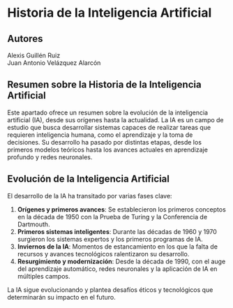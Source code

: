 # Historia de la Inteligencia Artificial

## Autores  
Alexis Guillén Ruiz  
Juan Antonio Velázquez Alarcón  

## Resumen sobre la Historia de la Inteligencia Artificial  
Este apartado ofrece un resumen sobre la evolución de la inteligencia artificial (IA), desde sus orígenes hasta la actualidad. La IA es un campo de estudio que busca desarrollar sistemas capaces de realizar tareas que requieren inteligencia humana, como el aprendizaje y la toma de decisiones. Su desarrollo ha pasado por distintas etapas, desde los primeros modelos teóricos hasta los avances actuales en aprendizaje profundo y redes neuronales.  

## Evolución de la Inteligencia Artificial  
El desarrollo de la IA ha transitado por varias fases clave:  

1. **Orígenes y primeros avances**: Se establecieron los primeros conceptos en la década de 1950 con la Prueba de Turing y la Conferencia de Dartmouth.  
2. **Primeros sistemas inteligentes**: Durante las décadas de 1960 y 1970 surgieron los sistemas expertos y los primeros programas de IA.  
3. **Inviernos de la IA**: Momentos de estancamiento en los que la falta de recursos y avances tecnológicos ralentizaron su desarrollo.  
4. **Resurgimiento y modernización**: Desde la década de 1990, con el auge del aprendizaje automático, redes neuronales y la aplicación de IA en múltiples campos.  

La IA sigue evolucionando y plantea desafíos éticos y tecnológicos que determinarán su impacto en el futuro.  
